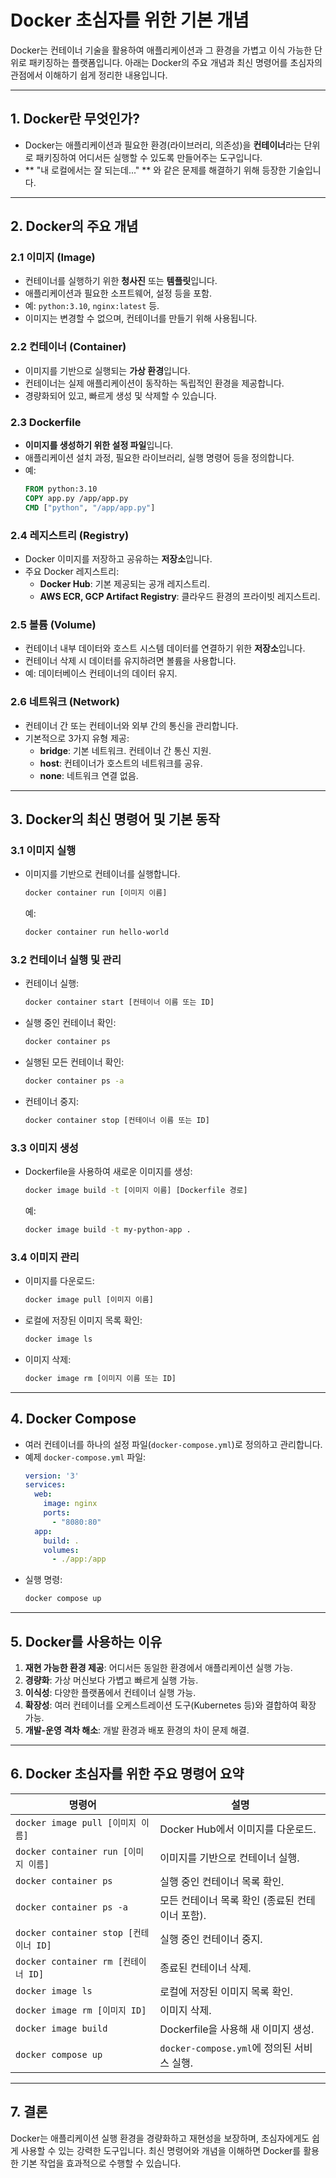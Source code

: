 
# Docker 초심자를 위한 기본 개념

Docker는 컨테이너 기술을 활용하여 애플리케이션과 그 환경을 가볍고 이식 가능한 단위로 패키징하는 플랫폼입니다. 아래는 Docker의 주요 개념과 최신 명령어를 초심자의 관점에서 이해하기 쉽게 정리한 내용입니다.

---

## 1. Docker란 무엇인가?
- Docker는 애플리케이션과 필요한 환경(라이브러리, 의존성)을 **컨테이너**라는 단위로 패키징하여 어디서든 실행할 수 있도록 만들어주는 도구입니다.
- ** "내 로컬에서는 잘 되는데..." ** 와 같은 문제를 해결하기 위해 등장한 기술입니다.

---

## 2. Docker의 주요 개념

### 2.1 이미지 (Image)
- 컨테이너를 실행하기 위한 **청사진** 또는 **템플릿**입니다.
- 애플리케이션과 필요한 소프트웨어, 설정 등을 포함.
- 예: `python:3.10`, `nginx:latest` 등.
- 이미지는 변경할 수 없으며, 컨테이너를 만들기 위해 사용됩니다.

### 2.2 컨테이너 (Container)
- 이미지를 기반으로 실행되는 **가상 환경**입니다.
- 컨테이너는 실제 애플리케이션이 동작하는 독립적인 환경을 제공합니다.
- 경량화되어 있고, 빠르게 생성 및 삭제할 수 있습니다.

### 2.3 Dockerfile
- **이미지를 생성하기 위한 설정 파일**입니다.
- 애플리케이션 설치 과정, 필요한 라이브러리, 실행 명령어 등을 정의합니다.
- 예:
  ```dockerfile
  FROM python:3.10
  COPY app.py /app/app.py
  CMD ["python", "/app/app.py"]
  ```

### 2.4 레지스트리 (Registry)
- Docker 이미지를 저장하고 공유하는 **저장소**입니다.
- 주요 Docker 레지스트리:
  - **Docker Hub**: 기본 제공되는 공개 레지스트리.
  - **AWS ECR, GCP Artifact Registry**: 클라우드 환경의 프라이빗 레지스트리.

### 2.5 볼륨 (Volume)
- 컨테이너 내부 데이터와 호스트 시스템 데이터를 연결하기 위한 **저장소**입니다.
- 컨테이너 삭제 시 데이터를 유지하려면 볼륨을 사용합니다.
- 예: 데이터베이스 컨테이너의 데이터 유지.

### 2.6 네트워크 (Network)
- 컨테이너 간 또는 컨테이너와 외부 간의 통신을 관리합니다.
- 기본적으로 3가지 유형 제공:
  - **bridge**: 기본 네트워크. 컨테이너 간 통신 지원.
  - **host**: 컨테이너가 호스트의 네트워크를 공유.
  - **none**: 네트워크 연결 없음.

---

## 3. Docker의 최신 명령어 및 기본 동작

### 3.1 이미지 실행
- 이미지를 기반으로 컨테이너를 실행합니다.
  ```bash
  docker container run [이미지 이름]
  ```
  예:
  ```bash
  docker container run hello-world
  ```

### 3.2 컨테이너 실행 및 관리
- 컨테이너 실행:
  ```bash
  docker container start [컨테이너 이름 또는 ID]
  ```
- 실행 중인 컨테이너 확인:
  ```bash
  docker container ps
  ```
- 실행된 모든 컨테이너 확인:
  ```bash
  docker container ps -a
  ```
- 컨테이너 중지:
  ```bash
  docker container stop [컨테이너 이름 또는 ID]
  ```

### 3.3 이미지 생성
- Dockerfile을 사용하여 새로운 이미지를 생성:
  ```bash
  docker image build -t [이미지 이름] [Dockerfile 경로]
  ```
  예:
  ```bash
  docker image build -t my-python-app .
  ```

### 3.4 이미지 관리
- 이미지를 다운로드:
  ```bash
  docker image pull [이미지 이름]
  ```
- 로컬에 저장된 이미지 목록 확인:
  ```bash
  docker image ls
  ```
- 이미지 삭제:
  ```bash
  docker image rm [이미지 이름 또는 ID]
  ```

---

## 4. Docker Compose
- 여러 컨테이너를 하나의 설정 파일(`docker-compose.yml`)로 정의하고 관리합니다.
- 예제 `docker-compose.yml` 파일:
  ```yaml
  version: '3'
  services:
    web:
      image: nginx
      ports:
        - "8080:80"
    app:
      build: .
      volumes:
        - ./app:/app
  ```
- 실행 명령:
  ```bash
  docker compose up
  ```

---

## 5. Docker를 사용하는 이유

1. **재현 가능한 환경 제공**: 어디서든 동일한 환경에서 애플리케이션 실행 가능.
2. **경량화**: 가상 머신보다 가볍고 빠르게 실행 가능.
3. **이식성**: 다양한 플랫폼에서 컨테이너 실행 가능.
4. **확장성**: 여러 컨테이너를 오케스트레이션 도구(Kubernetes 등)와 결합하여 확장 가능.
5. **개발-운영 격차 해소**: 개발 환경과 배포 환경의 차이 문제 해결.

---

## 6. Docker 초심자를 위한 주요 명령어 요약

| 명령어                             | 설명                                                                 |
|------------------------------------|----------------------------------------------------------------------|
| `docker image pull [이미지 이름]`  | Docker Hub에서 이미지를 다운로드.                                     |
| `docker container run [이미지 이름]` | 이미지를 기반으로 컨테이너 실행.                                     |
| `docker container ps`              | 실행 중인 컨테이너 목록 확인.                                        |
| `docker container ps -a`           | 모든 컨테이너 목록 확인 (종료된 컨테이너 포함).                       |
| `docker container stop [컨테이너 ID]` | 실행 중인 컨테이너 중지.                                             |
| `docker container rm [컨테이너 ID]` | 종료된 컨테이너 삭제.                                                |
| `docker image ls`                  | 로컬에 저장된 이미지 목록 확인.                                      |
| `docker image rm [이미지 ID]`      | 이미지 삭제.                                                        |
| `docker image build`               | Dockerfile을 사용해 새 이미지 생성.                                  |
| `docker compose up`                | `docker-compose.yml`에 정의된 서비스 실행.                          |

---

## 7. 결론

Docker는 애플리케이션 실행 환경을 경량화하고 재현성을 보장하며, 초심자에게도 쉽게 사용할 수 있는 강력한 도구입니다. 최신 명령어와 개념을 이해하면 Docker를 활용한 기본 작업을 효과적으로 수행할 수 있습니다.
